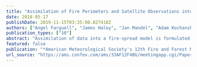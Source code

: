 ```yaml
---
title: "Assimilation of Fire Perimeters and Satellite Observations into a Coupled Fire-Atmosphere Model"
date: 2018-05-17
publishDate: 2019-11-15T03:35:00.827418Z
authors: ["Angel Farguell", "James Haley", "Jan Mandel", "Adam Kochanski", "Sher Schranz"]
publication_types: ["10"]
abstract: "Assimilation of data into a fire-spread model is formulated as an optimization problem. The level set equation, which relates the fire arrival time and the rate of spread, is allowed to be satisfied only approximately, and we minimize a norm of the residual. Previous methods based on modification of the fire arrival time either used an additive correction to the fire arrival time, or made a position correction. Unlike additive fire arrival time corrections, the new method respects the dependence of the fire rate of spread on diurnal changes of fuel moisture and on weather changes, and, unlike position corrections, it respects the dependence of the fire spread on fuels and terrain as well. The method can be used to interpolate the fire arrival time between two perimeters by imposing the fire arrival time at the perimeters as constraints. Another application is to incorporate fire detection by including the data likelihood of the observations into the objective function. Also,the ignition point can be estimated by including the location and time of ignition with the unknowns in the optimization process. In a coupled atmosphere model, the fire arrival time found by the optimization is used to generate the fire forcing for the atmospheric model to assure the consistency of the states of the fire and the atmosphere. The method is demonstrated on real fires and helicopter-observed fire perimeters, and on Active Fires detections from the MODIS and VIIRS instruments on satellites."
featured: false
publication: "*American Meteorological Society's 12th Fire and Forest Meteorology Symposium, 13-17 May 2018 in Boise, Idaho*"
url_source: "https://ams.confex.com/ams/33AF12F4BG/meetingapp.cgi/Paper/344532"
---
```


